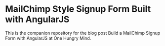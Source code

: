 MailChimp Style Signup Form Built with AngularJS
==============

This is the companion repository for the blog post Build a MailChimp Signup Form with AngularJS at One Hungry Mind.